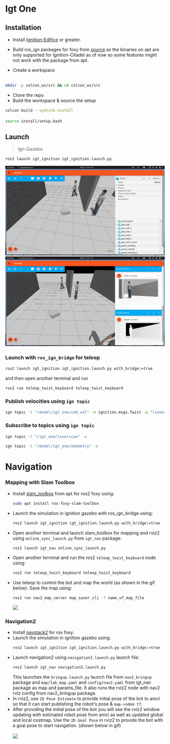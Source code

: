 # Igt One

## Installation
  * Install [Ignition-Edifice](https://ignitionrobotics.org/docs/edifice/install_ubuntu) or greater.
  * Build ros_ign packages for foxy from [source](https://github.com/ignitionrobotics/ros_ign) as the binaries on apt are only supported for Ignition-Citadel as of now so some features might not work with the package from apt.
  
* Create a workspace

```bash

mkdir -p colcon_ws/src && cd colcon_ws/src
```

  * Clone the repo
  * Build the workspace & source the setup 
 
```bash
colcon build --symlink-install

source install/setup.bash
```
## Launch

>Ign-Gazebo

```bash
ros2 launch igt_ignition igt_ignition.launch.py
```

<img src="./images/igt_gazebo.png" width=800/>
<img src="./images/ign_gazebo_image_display.png" width=800/>

### Launch with <code>ros_ign_bridge</code> for teleop

```bash
ros2 launch igt_ignition igt_ignition.launch.py with_bridge:=true
```
and then open another terminal and run
```bash
ros2 run teleop_twist_keyboard teleop_twist_keyboard
```

### Publish velocities using <code>ign topic</code>

```bash
ign topic -t "/model/igt_one/cmd_vel" -m ignition.msgs.Twist -p "linear: {x: 2.0}, angular: {z: 0.0}"
```

### Subscribe to topics using <code>ign topic</code>

```bash
ign topic -t "/igt_one/laserscan" -e
```
```bash
ign topic -t "/model/igt_one/odometry" -e
```
# Navigation

### Mapping with Slam Toolbox
 * Install [slam_toolbox](https://github.com/SteveMacenski/slam_toolbox) from apt for ros2 foxy using:
   ```bash
   sudo apt install ros-foxy-slam-toolbox
   ```
 * Launch the simulation in ignition gazebo with ros_ign_bridge using:
   ```bash
   ros2 launch igt_ignition igt_ignition.launch.py with_bridge:=true
   ```
 * Open another terminal and launch slam_toolbox for mapping and rviz2 using `online_sync_launch.py` from `igt_nav` package:
   ```bash
   ros2 launch igt_nav online_sync_launch.py
   ```
 * Open another terminal and run the ros2 `teleop_twist_keyboard` node using:
   ```bash
   ros2 run teleop_twist_keyboard teleop_twist_keyboard
   ```
 * Use teleop to control the bot and map the world (as shown in the gif below). Save the map using:
   ```bash
   ros2 run nav2_map_server map_saver_cli -f name_of_map_file
   ```
   <img src="./images/mapping.gif" />

### Navigation2
 * Install [navstack2](https://navigation.ros.org/build_instructions/index.html) for ros foxy.
 * Launch the simulation in ignition gazebo using:
   ```bash
   ros2 launch igt_ignition igt_ignition.launch.py with_bridge:=true
   ```
 * Launch navigation2 using `navigation2.launch.py` launch file:
   ```bash
   ros2 launch igt_nav navigation2.launch.py
   ```
   This launches the `bringup.launch.py` launch file from `nav2_bringup` package and `map/lab_map.yaml` and `config/nav2.yaml` from igt_nav package as map and params_file. It also runs the rviz2 node with nav2 rviz config from nav2_bringup package.
 * In rviz2, use `2D Pose Estimate` to provide initial pose of the bot to amcl so that it can start publishing the robot's pose & `map->odom tf`.
 * After providing the initial pose of the bot you will see the rviz2 window updating with estimated robot pose from amcl as well as updated global and local costmap. Use the `2D Goal Pose` in rviz2 to provide the bot with a goal pose to start navigation. (shown below in gif) <br> <br>
   <img src="./images/navigation2.gif"/>

